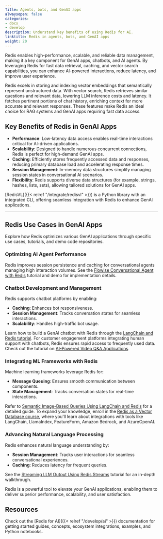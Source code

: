 ```yaml
---
Title: Agents, bots, and GenAI apps
alwaysopen: false
categories:
- docs
- develop
description: Understand key benefits of using Redis for AI.
linktitle: Redis in agents, bots, and GenAI apps
weight: 20
---
```


Redis enables high-performance, scalable, and reliable data management, making it a key component for GenAI apps, chatbots, and AI agents. By leveraging Redis for fast data retrieval, caching, and vector search capabilities, you can enhance AI-powered interactions, reduce latency, and improve user experience.

Redis excels in storing and indexing vector embeddings that semantically represent unstructured data. With vector search, Redis retrieves similar questions and relevant data, lowering LLM inference costs and latency. It fetches pertinent portions of chat history, enriching context for more accurate and relevant responses. These features make Redis an ideal choice for RAG systems and GenAI apps requiring fast data access.

## Key Benefits of Redis in GenAI Apps

- **Performance**: Low-latency data access enables real-time interactions critical for AI-driven applications.
- **Scalability**: Designed to handle numerous concurrent connections, Redis is perfect for high-demand GenAI apps.
- **Caching**: Efficiently stores frequently accessed data and responses, reducing primary database load and accelerating response times.
- **Session Management**: In-memory data structures simplify managing session states in conversational AI scenarios.
- **Flexibility**: Redis supports diverse data structures (for example, strings, hashes, lists, sets), allowing tailored solutions for GenAI apps.

[RedisVL]({{< relref "/integrate/redisvl" >}}) is a Python library with an integrated CLI, offering seamless integration with Redis to enhance GenAI applications.

---

## Redis Use Cases in GenAI Apps

Explore how Redis optimizes various GenAI applications through specific use cases, tutorials, and demo code repositories.

### Optimizing AI Agent Performance

Redis improves session persistence and caching for conversational agents managing high interaction volumes. See the [Flowise Conversational Agent with Redis](https://redis.io/learn/howtos/solutions/flowise/conversational-agent) tutorial and demo for implementation details.

### Chatbot Development and Management

Redis supports chatbot platforms by enabling:

- **Caching**: Enhances bot responsiveness.
- **Session Management**: Tracks conversation states for seamless interactions.
- **Scalability**: Handles high-traffic bot usage.

Learn how to build a GenAI chatbot with Redis through the [LangChain and Redis tutorial](https://redis.io/learn/howtos/solutions/vector/gen-ai-chatbot). For customer engagement platforms integrating human support with chatbots, Redis ensures rapid access to frequently used data. Check out the tutorial on [AI-Powered Video Q&A Applications](https://redis.io/learn/howtos/solutions/vector/ai-qa-videos-langchain-redis-openai-google).

### Integrating ML Frameworks with Redis

Machine learning frameworks leverage Redis for:

- **Message Queuing**: Ensures smooth communication between components.
- **State Management**: Tracks conversation states for real-time interactions.

Refer to [Semantic Image-Based Queries Using LangChain and Redis](https://redis.io/learn/howtos/solutions/vector/image-summary-search) for a detailed guide. To expand your knowledge, enroll in the [Redis as a Vector Database course](https://redis.io/university/courses/ru402/), where you'll learn about integrations with tools like LangChain, LlamaIndex, FeatureForm, Amazon Bedrock, and AzureOpenAI.

### Advancing Natural Language Processing

Redis enhances natural language understanding by:

- **Session Management**: Tracks user interactions for seamless conversational experiences.
- **Caching**: Reduces latency for frequent queries.

See the [Streaming LLM Output Using Redis Streams](https://redis.io/learn/howtos/solutions/streams/streaming-llm-output) tutorial for an in-depth walkthrough.

Redis is a powerful tool to elevate your GenAI applications, enabling them to deliver superior performance, scalability, and user satisfaction.

## Resources

Check out the [Redis for AI]({{< relref "/develop/ai" >}}) documentation for getting started guides, concepts, ecosystem integrations, examples, and Python notebooks.
